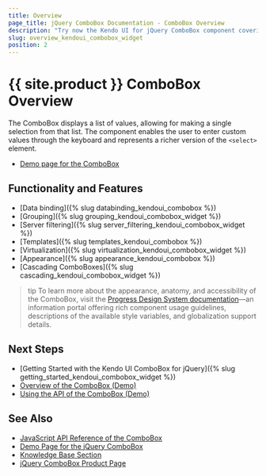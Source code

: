 ```yaml
---
title: Overview
page_title: jQuery ComboBox Documentation - ComboBox Overview
description: "Try now the Kendo UI for jQuery ComboBox component covering everything from binding it to local arrays of data and remote data services, grouping its data and filter it on the server, using templates to customize its content and layout to virtualizing its records and loading them on demand, implementing cascading ComboBoxes and offering a comprehensive set of options for styling its appearance."
slug: overview_kendoui_combobox_widget
position: 2
---
```


# {{ site.product }} ComboBox Overview

The ComboBox displays a list of values, allowing for making a single selection from that list. The component enables the user to enter custom values through the keyboard and represents a richer version of the `<select>` element.

* [Demo page for the ComboBox](https://demos.telerik.com/kendo-ui/combobox/index)

## Functionality and Features

* [Data binding]({% slug databinding_kendoui_combobox %})
* [Grouping]({% slug grouping_kendoui_combobox_widget %})
* [Server filtering]({% slug server_filtering_kendoui_combobox_widget %})
* [Templates]({% slug templates_kendoui_combobox %})
* [Virtualization]({% slug virtualization_kendoui_combobox_widget %})
* [Appearance]({% slug appearance_kendoui_combobox %})
* [Cascading ComboBoxes]({% slug cascading_kendoui_combobox_widget %})

>tip To learn more about the appearance, anatomy, and accessibility of the ComboBox, visit the [Progress Design System documentation](https://www.telerik.com/design-system/docs/components/combobox/)—an information portal offering rich component usage guidelines, descriptions of the available style variables, and globalization support details.

## Next Steps

* [Getting Started with the Kendo UI ComboBox for jQuery]({% slug getting_started_kendoui_combobox_widget %})
* [Overview of the ComboBox (Demo)](https://demos.telerik.com/kendo-ui/combobox/index)
* [Using the API of the ComboBox (Demo)](https://demos.telerik.com/kendo-ui/combobox/api)

## See Also

* [JavaScript API Reference of the ComboBox](/api/javascript/ui/combobox)
* [Demo Page for the jQuery ComboBox](https://demos.telerik.com/kendo-ui/combobox/index)
* [Knowledge Base Section](/knowledge-base)
* [jQuery ComboBox Product Page](https://www.telerik.com/kendo-jquery-ui/combbox)

